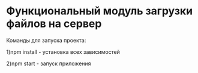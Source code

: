 # Функциональный модуль загрузки файлов на сервер 
Команды для запуска проекта:


1)npm install - установка всех зависимостей


2)npm start - запуск приложения 
